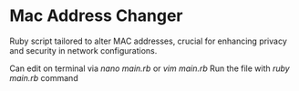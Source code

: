 # Mac Address Changer

Ruby script tailored to alter MAC addresses, crucial for enhancing privacy and security in network configurations.

Can edit on terminal via *nano main.rb* or *vim main.rb*
Run the file with *ruby main.rb* command
